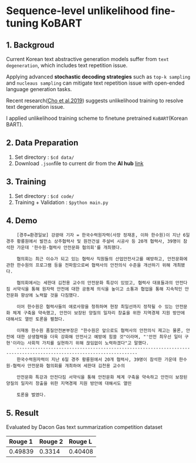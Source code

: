 # Sequence-level unlikelihood fine-tuning KoBART

## 1. Backgroud
Current Korean text abstractive generation models suffer from ```text degeneration```, which includes text repetition issue.

Applying advanced <b>stochastic decoding strategies</b> such as ```top-k sampling``` and ```nucleaus sampling``` can mitigate text repetition issue with open-ended language generation tasks. 

Recent research([Cho et al.2019](https://github.com/facebookresearch/unlikelihood_training)) suggests unlikelihood training to resolve text degeneration issue.

I applied unlikelihood training scheme to finetune pretrained ```KoBART```(Korean BART).

## 2. Data Preparation

1. Set directory : ```$cd data/```
2. Download ```.json```file to current dir from the <b>AI hub</b> [link](https://aihub.or.kr/aidata/8054)

## 3. Training

1. Set directory : ```$cd code/```
2. Training + Validation : ```$python main.py```

## 4. Demo
``` 
    [경주=환경일보] 강광태 기자 = 한국수력원자력(사장 정재훈, 이하 한수원)이 지난 6일 경주 황룡원에서 발전소 상주협력사 및 원전건설 주설비 시공사 등 20개 협력사, 39명이 참석한 가운데 '한수원-협력사 안전문화 협의회'를 개최했다.
    
    협의회는 최근 이슈가 되고 있는 협력사 직원들의 산업안전사고를 예방하고, 안전문화에 관한 한수원의 프로그램 등을 전파함으로써 협력사의 안전의식 수준을 개선하기 위해 개최됐다.
    
    협의회에서는 세한대 김천용 교수의 안전문화 특강이 있었고, 협력사 대표들과의 안전다짐 서약식을 통해 원자력 안전에 대한 공동체 의식을 높이고 소통과 협업을 통해 지속적인 안전문화 향상에 노력할 것을 다짐했다.
    
    이어 한수원은 협력사들의 애로사항을 청취하며 현장 최일선까지 정착될 수 있는 안전문화 체계 구축을 약속했고, 안전이 보장된 양질의 일자리 창출을 위한 지역경제 지원 방안에 대해서도 열띤 토론을 펼쳤다.
    
    이재동 한수원 품질안전본부장은 "한수원은 앞으로도 협력사의 안전의식 제고는 물론, 안전에 대한 상생협력을 더욱 강화해 안전사고 예방에 힘쓸 것"이라며, "'안전 최우선 일터 구현'이라는 사회적 가치를 실현하기 위해 끊임없이 노력하겠다"고 말했다.
    --------------------------------------------------------------------------------------------------------------------
    한국수력원자력이 지난 6일 경주 황룡원에서 20개 협력사, 39명이 참석한 가운데 한수원-협력사 안전문화 협의회를 개최하여 세한대 김천용 교수의
    
    안전문화 특강과 안전다짐 서약식을 통해 안전문화 체계 구축을 약속하고 안전이 보장된 양질의 일자리 창출을 위한 지역경제 지원 방안에 대해서도 열띤 
    
    토론을 벌였다.
```

## 5. Result

Evaluated by Dacon Gas text summarization competition dataset

| Rouge 1 | Rouge 2 | Rouge L |
|:---|:---|:---|
| 0.49839 | 0.3314 | 0.40408 |